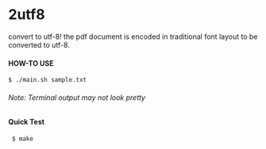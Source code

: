 # 2utf8

convert to utf-8! the pdf document is encoded in traditional font layout to be converted to utf-8.

#### HOW-TO USE

	$ ./main.sh sample.txt

###### Note: *Terminal output may not look pretty*
	
#### Quick Test
     
	 $ make
